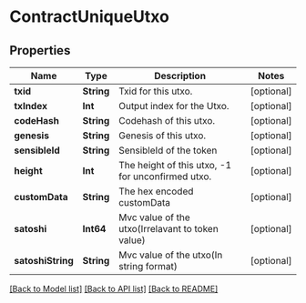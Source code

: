 # ContractUniqueUtxo

## Properties
Name | Type | Description | Notes
------------ | ------------- | ------------- | -------------
**txid** | **String** | Txid for this utxo. | [optional] 
**txIndex** | **Int** | Output index for the Utxo. | [optional] 
**codeHash** | **String** | Codehash of this utxo. | [optional] 
**genesis** | **String** | Genesis of this utxo. | [optional] 
**sensibleId** | **String** | SensibleId of the token | [optional] 
**height** | **Int** | The height of this utxo, -1 for unconfirmed utxo. | [optional] 
**customData** | **String** | The hex encoded customData | [optional] 
**satoshi** | **Int64** | Mvc value of the utxo(Irrelavant to token value) | [optional] 
**satoshiString** | **String** | Mvc value of the utxo(In string format) | [optional] 

[[Back to Model list]](../README.md#documentation-for-models) [[Back to API list]](../README.md#documentation-for-api-endpoints) [[Back to README]](../README.md)


